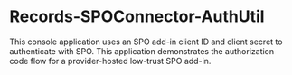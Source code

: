 # Records-SPOConnector-AuthUtil
This console application uses an SPO add-in client ID and client secret to authenticate with SPO. This application demonstrates the authorization code flow for a provider-hosted low-trust SPO add-in.

